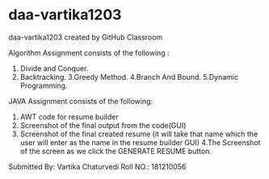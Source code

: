 # daa-vartika1203
daa-vartika1203 created by GitHub Classroom

Algorithm Assignment consists of the following :
1. Divide and Conquer.
2. Backtracking.
3.Greedy Method.
4.Branch And Bound.
5.Dynamic Programming.

JAVA Assignment consists of the following:
1. AWT code for resume builder
2. Screenshot of the final output from the code(GUI)
3. Screenshot of the final created resume (it will take that name which the user will enter as the name in the resume builder GUI)
4.The Screenshot of the screen as we click the GENERATE RESUME button.

Submitted By: Vartika Chaturvedi 
Roll NO.: 181210056

